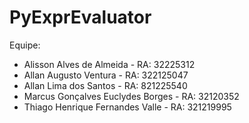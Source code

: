 # PyExprEvaluator
Equipe:
- Alisson Alves de Almeida - RA: 32225312 
- Allan Augusto Ventura - RA: 322125047 
- Allan Lima dos Santos - RA: 821225540
- Marcus Gonçalves Euclydes Borges - RA: 32120352
- Thiago Henrique Fernandes Valle - RA: 321219995
